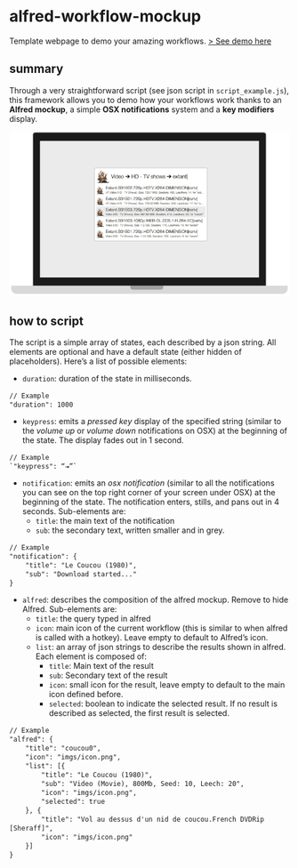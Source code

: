 alfred-workflow-mockup
======================

Template webpage to demo your amazing workflows. [> See demo here](http://sheraff.github.io/alfred-workflow-mockup/)

## summary
Through a very straightforward script (see json script in `script_example.js`), this framework allows you to demo how your workflows work thanks to an **Alfred mockup**, a simple **OSX notifications** system and a **key modifiers** display.

![Screen shot of mockup](screen_shot.gif)

## how to script
The script is a simple array of states, each described by a json string. All elements are optional and have a default state (either hidden of placeholders). Here’s a list of possible elements:
- `duration`: duration of the state in milliseconds.
```
// Example
"duration": 1000
```

- `keypress`: emits a *pressed key* display of the specified string (similar to the *volume up* or *volume down* notifications on OSX) at the beginning of the state. The display fades out in 1 second.
```
// Example
`"keypress": “⇥”`
```

- `notification`: emits an *osx notification* (similar to all the notifications you can see on the top right corner of your screen under OSX) at the beginning of the state. The notification enters, stills, and pans out in 4 seconds. Sub-elements are:
  - `title`: the main text of the notification
  - `sub`: the secondary text, written smaller and in grey.
```
// Example
"notification": {
	"title": "Le Coucou (1980)",
	"sub": "Download started..."
}
```

- `alfred`: describes the composition of the alfred mockup. Remove to hide Alfred. Sub-elements are:
  - `title`: the query typed in alfred
  - `icon`: main icon of the current workflow (this is similar to when alfred is called with a hotkey). Leave empty to default to Alfred’s icon.
  - `list`: an array of json strings to describe the results shown in alfred. Each element is composed of:
    - `title`: Main text of the result
    - `sub`: Secondary text of the result
    - `icon`: small icon for the result, leave empty to default to the main icon defined before.
    - `selected`: boolean to indicate the selected result. If no result is described as selected, the first result is selected.
```
// Example
"alfred": {
	"title": "coucou0",
	"icon": "imgs/icon.png",
	"list": [{
		"title": "Le Coucou (1980)",
		"sub": "Video (Movie), 800Mb, Seed: 10, Leech: 20",
		"icon": "imgs/icon.png",
		"selected": true
	}, {
		"title": "Vol au dessus d'un nid de coucou.French DVDRip [Sheraff]",
		"icon": "imgs/icon.png"
	}]
}
```
